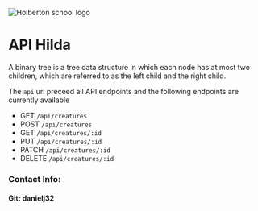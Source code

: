 ![Holberton school logo](https://i.pinimg.com/originals/d9/e8/88/d9e888587e4cd1de0f9f1bccc8785e95.jpg)
# API Hilda

A binary tree is a tree data structure in which each node has at most two children, which are referred to as the left child and the right child.

The `api` uri preceed all API endpoints and the following endpoints are currently available
* GET `/api/creatures`
* POST `/api/creatures`
* GET `/api/creatures/:id`
* PUT `/api/creatures/:id`
* PATCH `/api/creatures/:id`
* DELETE `/api/creatures/:id`


### Contact Info:
#### Git: danielj32

